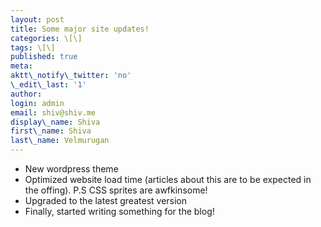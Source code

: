 ```yaml
---
layout: post
title: Some major site updates!
categories: \[\]
tags: \[\]
published: true
meta:
aktt\_notify\_twitter: 'no'
\_edit\_last: '1'
author:
login: admin
email: shiv@shiv.me
display\_name: Shiva
first\_name: Shiva
last\_name: Velmurugan
---
```


* New wordpress theme
* Optimized website load time (articles about this are to be expected in the offing). P.S CSS sprites are awfkinsome!
* Upgraded to the latest greatest version
* Finally, started writing something for the blog!